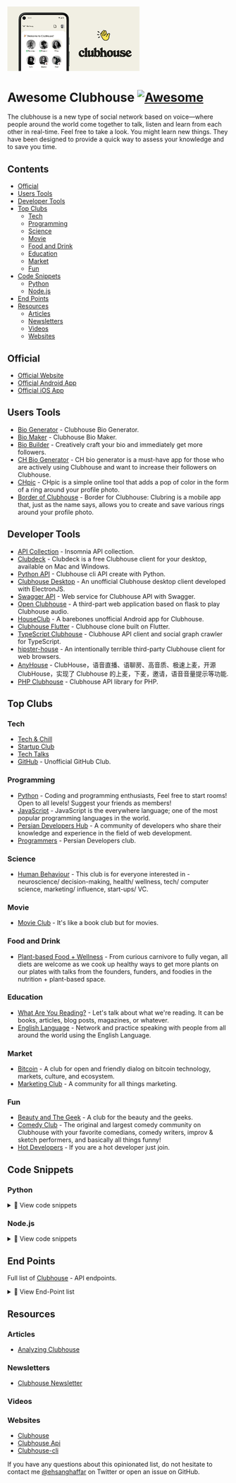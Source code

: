 <!-- lint ignore awesome-git-repo-age -->
<a href="https://clubhouse.com">
<img src="screenshot.png" alt="awesome clubhouse" width="300" />
</a>

# Awesome Clubhouse [![Awesome](https://awesome.re/badge.svg)](https://awesome.re)

The clubhouse is a new type of social network based on voice—where people around the world come together to talk, listen and learn from each other in real-time.
Feel free to take a look. You might learn new things. They have been designed to provide a quick way to assess your knowledge and to save you time.

## Contents

- [Official](#official)
- [Users Tools](#users-tools)
- [Developer Tools](#developer-tools)
- [Top Clubs](#top-clubs)
  - [Tech](#tech)
  - [Programming](#programming)
  - [Science](#science)
  - [Movie](#movie)
  - [Food and Drink](#food-and-drink)
  - [Education](#education)
  - [Market](#market)
  - [Fun](#fun)
- [Code Snippets](#code-snippets)
  - [Python](#python)
  - [Node.js](#nodejs)
- [End Points](#end-points)
- [Resources](#resources)
  - [Articles](#articles)
  - [Newsletters](#newsletters)
  - [Videos](#videos)
  - [Websites](#websites)

## Official

- [Official Website](https://joinclubhouse.com)
- [Official Android App](https://play.google.com/store/apps/details?id=com.clubhouse)
- [Official iOS App](https://itunes.apple.com/us/app/clubhouse/id1209829091)

## Users Tools

- [Bio Generator](https://perchance.org/owh9gelu4t) - Clubhouse Bio Generator.
- [Bio Maker](https://bio.lvwzhen.com/) - Clubhouse Bio Maker.
- [Bio Builder](https://www.clubhousebio.app/) - Creatively craft your bio and immediately get more followers.
- [CH Bio Generator](https://apps.apple.com/us/app/ch-bio-generator/id1554078253) - CH bio generator is a must-have app for those who are actively using Clubhouse and want to increase their followers on Clubhouse.
- [CHpic](https://chpic.me/) - CHpic is a simple online tool that adds a pop of color in the form of a ring around your profile photo.
- [Border of Clubhouse](https://apps.apple.com/us/app/border-for-clubhouse-clubring/id1550842742) - Border for Clubhouse: Clubring is a mobile app that, just as the name says, allows you to create and save various rings around your profile photo.

## Developer Tools

- [API Collection](https://raw.githubusercontent.com/ehsanghaffarii/awesome-clubhouse/main/files/Insomnia_Clubhouse_2022-02-21.json) - Insomnia API collection.
- [Clubdeck](https://www.clubdeck.app/) - Clubdeck is a free Clubhouse client for your desktop, available on Mac and Windows.
- [Python API](https://github.com/stypr/clubhouse-py) - Clubhouse cli API create with Python.
- [Clubhouse Desktop](https://github.com/callmearta/clubhouse-desktop) - An unofficial Clubhouse desktop client developed with ElectronJS.
- [Swagger API](https://github.com/zhuowei/ClubhouseAPI) - Web service for Clubhouse API with Swagger.
- [Open Clubhouse](https://github.com/ai-eks/OpenClubhouse) - A third-part web application based on flask to play Clubhouse audio.
- [HouseClub](https://github.com/grishka/Houseclub) - A barebones unofficial Android app for Clubhouse.
- [Clubhouse Flutter](https://github.com/perpetio/clubhouse) - Clubhouse clone built on Flutter.
- [TypeScript Clubhouse](https://github.com/transitive-bullshit/clubhouse) - Clubhouse API client and social graph crawler for TypeScript.
- [hipster-house](https://github.com/zhuowei/hipster.house) - An intentionally terrible third-party Clubhouse client for web browsers.
- [AnyHouse](https://github.com/anyRTC-UseCase/anyHouse) - ClubHouse，语音直播、语聊房、高音质、极速上麦，开源 ClubHouse，实现了 Clubhouse 的上麦，下麦，邀请，语音音量提示等功能.
- [PHP Clubhouse](https://github.com/fadhiilrachman/clubhouse-api-php) - Clubhouse API library for PHP.

## Top Clubs

### Tech

- [Tech & Chill](https://www.clubhouse.com/club/techchill)
- [Startup Club](https://clubhousedb.com/club/45-startup-club)
- [Tech Talks](https://clubhousedb.com/club/3225-tech-talks)
- [GitHub](https://clubhousedb.com/club/735673473-github) - Unofficial GitHub Club.

### Programming

- [Python](https://clubhousedb.com/club/598487268-python) - Coding and programming enthusiasts, Feel free to start rooms! Open to all levels! Suggest your friends as members!
- [JavaScript](https://clubhousedb.com/club/1253333235-javascript) - JavaScript is the everywhere language; one of the most popular programming languages in the world.
- [Persian Developers Hub](https://clubhousedb.com/club/1630392162-persian-developers-hub) - A community of developers who share their knowledge and experience in the field of web development.
- [Programmers](https://www.clubhouse.com/club/%D8%A8%D8%B1%D9%86%D8%A7%D9%85%D9%87-%D9%86%D9%88%DB%8C%D8%B3%D8%A7%D9%86) - Persian Developers club.

### Science

- [Human Behaviour](https://clubhousedb.com/club/156-human-behaviour) - This club is for everyone interested in - neuroscience/ decision-making, health/ wellness, tech/ computer science, marketing/ influence, start-ups/ VC.

### Movie

- [Movie Club](https://clubhousedb.com/club/105-movie-club) - It's like a book club but for movies.

### Food and Drink

- [Plant-based Food + Wellness](https://clubhousedb.com/club/307-plant-based-food-wellness) - From curious carnivore to fully vegan, all diets are welcome as we cook up healthy ways to get more plants on our plates with talks from the founders, funders, and foodies in the nutrition + plant-based space.

### Education

- [What Are You Reading?](https://clubhousedb.com/club/764-what-are-you-reading) - Let's talk about what we're reading. It can be books, articles, blog posts, magazines, or whatever.
- [English Language](https://clubhousedb.com/club/290630288-english-language) - Network and practice speaking with people from all around the world using the English Language.

### Market

- [Bitcoin](https://clubhousedb.com/club/597-bitcoin) - A club for open and friendly dialog on bitcoin technology, markets, culture, and ecosystem.
- [Marketing Club](https://clubhousedb.com/club/131-marketing-club) - A community for all things marketing.

### Fun

- [Beauty and The Geek](https://www.clubhouse.com/club/beauty-and-the-geek) - A club for the beauty and the geeks.
- [Comedy Club](https://clubhousedb.com/club/1024-comedy-club) - The original and largest comedy community on Clubhouse with your favorite comedians, comedy writers, improv & sketch performers, and basically all things funny!
- [Hot Developers](https://www.clubhouse.com/club/hot-persiandevelopers) - If you are a hot developer just join.

## Code Snippets

### Python

<details>
<summary>📃 View code snippets </summary>

- Payload example

```python

  payload = "{\r\n \"channel\": \"MwkK3arv\" , \"user_id\": 1928455578  \r\n}"

```

- Headers examples

```python

  headers = {
        'CH-Languages': 'en-US',
        'CH-Locale': 'en_US',
        'Accept': 'application/json',
        'Accept-Encoding': 'gzip, deflate',
        'CH-AppBuild': '490',
        'CH-AppVersion': '1.0.0',
        'CH-UserID': '990405533',
        'User-Agent': 'clubhouse/490 (iPhone; iOS 14.4; Scale/2.00)',
        'Connection': 'close',
        'Content-Type': 'application/json; charset=utf-8',
        'Authorization': 'Token '+token[i]
        }

```

</details>

### Node.js

<details>
<summary>📃 View code snippets </summary>

- Payload example

```javascript
payload = {
  channel: "MwkK3arv",
  user_id: "1928455578",
};
```

</details>


## End Points

Full list of [Clubhouse](https://www.clubhouseapi.com/api) - API endpoints.

<details>
<summary>📃 View End-Point list</summary>

```bash
get_release_notes
get_all_topics
get_topic
get_clubs_for_topic
get_users_for_topic
update_name
update_displayname
update_bio
update_username
update_twitter_username
update_skintone
add_user_topic
remove_user_topic
update_notifications
add_email
get_settings
update_instagram_username
report_incident
get_followers
get_following
get_mutual_follows
get_suggested_follows_friends_only
get_suggested_follows_all
get_suggested_follows_similar
ignore_suggested_follow
follow
follow_multiple
unfollow
update_follow_notifications
block
unblock
get_profile
get_channel
get_channels
get_suggested_speakers
create_channel
join_channel
leave_channel
active_ping
end_channel
invite_speaker
uninvite_speaker
mute_speaker
make_moderator
accept_speaker_invite
reject_speaker_invite
invite_to_existing_channel
audience_reply
make_channel_public
make_channel_social
block_from_channel
get_welcome_channel
reject_welcome_channel
change_handraise_settings
get_create_channel_targets
update_channel_flags
hide_channel
get_notifications
get_actionable_notifications
ignore_actionable_notification
me
get_online_friends
search_users
search_clubs
check_for_update
get_suggested_invites
invite_to_app
invite_from_waitlist
invite_to_new_channel
accept_new_channel_invite
reject_new_channel_invite
cancel_new_channel_invite
add_club_admin
add_club_member
get_club
get_club_members
get_suggested_club_invites
remove_club_admin
remove_club_member
accept_club_member_invite
follow_club
unfollow_club
get_club_nominations
approve_club_nomination
reject_club_nomination
get_clubs
update_is_follow_allowed
update_is_membership_private
update_is_community
update_club_description
update_club_rules
update_club_topics
add_club_topic
remove_club_topic
get_events
get_events_for_user
get_events_to_start
delete_event
create_event
edit_event
get_event

```

</details>

## Resources

### Articles

- [Analyzing Clubhouse](https://blog.theori.io/research/korean/analyzing-clubhouse/)

### Newsletters

- [Clubhouse Newsletter](https://www.clubhouse.com/newsletter)

### Videos

### Websites

- [Clubhouse](https://www.clubhouse.com/)
- [Clubhouse Api](https://clubhouseapi.com/)
- [Clubhouse-cli](https://github.com/ehsanghaffarii/clubhouse-cli)

If you have any questions about this opinionated list, do not hesitate to contact me [@ehsanghaffar](https://twitter.com/ehsanghaffarii) on Twitter or open an issue on GitHub.
